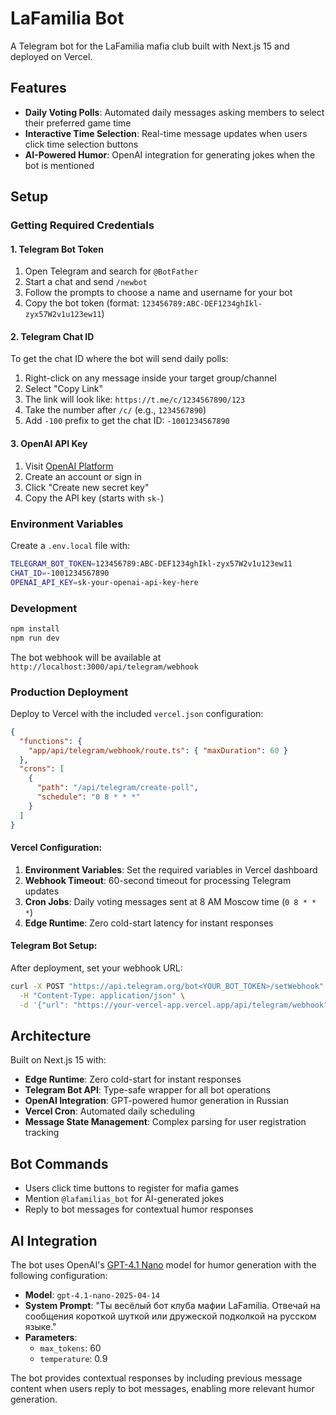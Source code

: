 # LaFamilia Bot

A Telegram bot for the LaFamilia mafia club built with Next.js 15 and deployed on Vercel.

## Features

- **Daily Voting Polls**: Automated daily messages asking members to select their preferred game time
- **Interactive Time Selection**: Real-time message updates when users click time selection buttons
- **AI-Powered Humor**: OpenAI integration for generating jokes when the bot is mentioned

## Setup

### Getting Required Credentials

#### 1. Telegram Bot Token

1. Open Telegram and search for `@BotFather`
2. Start a chat and send `/newbot`
3. Follow the prompts to choose a name and username for your bot
4. Copy the bot token (format: `123456789:ABC-DEF1234ghIkl-zyx57W2v1u123ew11`)

#### 2. Telegram Chat ID

To get the chat ID where the bot will send daily polls:

1. Right-click on any message inside your target group/channel
2. Select "Copy Link"
3. The link will look like: `https://t.me/c/1234567890/123`
4. Take the number after `/c/` (e.g., `1234567890`)
5. Add `-100` prefix to get the chat ID: `-1001234567890`

#### 3. OpenAI API Key

1. Visit [OpenAI Platform](https://platform.openai.com/api-keys)
2. Create an account or sign in
3. Click "Create new secret key"
4. Copy the API key (starts with `sk-`)

### Environment Variables

Create a `.env.local` file with:

```bash
TELEGRAM_BOT_TOKEN=123456789:ABC-DEF1234ghIkl-zyx57W2v1u123ew11
CHAT_ID=-1001234567890
OPENAI_API_KEY=sk-your-openai-api-key-here
```

### Development

```bash
npm install
npm run dev
```

The bot webhook will be available at `http://localhost:3000/api/telegram/webhook`

### Production Deployment

Deploy to Vercel with the included `vercel.json` configuration:

```json
{
  "functions": {
    "app/api/telegram/webhook/route.ts": { "maxDuration": 60 }
  },
  "crons": [
    {
      "path": "/api/telegram/create-poll",
      "schedule": "0 8 * * *"
    }
  ]
}
```

#### Vercel Configuration:

1. **Environment Variables**: Set the required variables in Vercel dashboard
2. **Webhook Timeout**: 60-second timeout for processing Telegram updates
3. **Cron Jobs**: Daily voting messages sent at 8 AM Moscow time (`0 8 * * *`)
4. **Edge Runtime**: Zero cold-start latency for instant responses

#### Telegram Bot Setup:

After deployment, set your webhook URL:

```bash
curl -X POST "https://api.telegram.org/bot<YOUR_BOT_TOKEN>/setWebhook" \
  -H "Content-Type: application/json" \
  -d '{"url": "https://your-vercel-app.vercel.app/api/telegram/webhook"}'
```

## Architecture

Built on Next.js 15 with:

- **Edge Runtime**: Zero cold-start for instant responses
- **Telegram Bot API**: Type-safe wrapper for all bot operations
- **OpenAI Integration**: GPT-powered humor generation in Russian
- **Vercel Cron**: Automated daily scheduling
- **Message State Management**: Complex parsing for user registration tracking

## Bot Commands

- Users click time buttons to register for mafia games
- Mention `@lafamilias_bot` for AI-generated jokes
- Reply to bot messages for contextual humor responses

## AI Integration

The bot uses OpenAI's [GPT-4.1 Nano](https://platform.openai.com/docs/models/gpt-4.1-nano) model for humor generation with the following configuration:

- **Model**: `gpt-4.1-nano-2025-04-14`
- **System Prompt**: "Ты весёлый бот клуба мафии LaFamilia. Отвечай на сообщения короткой шуткой или дружеской подколкой на русском языке."
- **Parameters**:
  - `max_tokens`: 60
  - `temperature`: 0.9

The bot provides contextual responses by including previous message content when users reply to bot messages, enabling more relevant humor generation.
